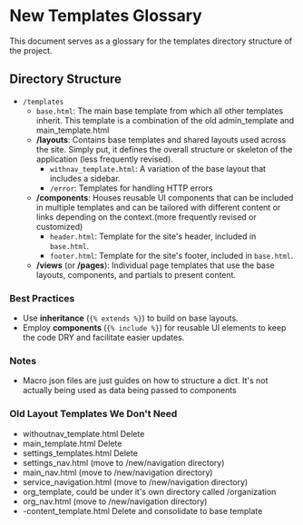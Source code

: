 
# New Templates Glossary

This document serves as a glossary for the templates directory structure of the project.

## Directory Structure

- `/templates`
  - `base.html`: The main base template from which all other templates inherit. This template is a combination of the old admin_template and main_template.html
  - **/layouts**: Contains base templates and shared layouts used across the site. Simply put, it defines the overall structure or skeleton of the application (less frequently revised).
    - `withnav_template.html`: A variation of the base layout that includes a sidebar.
    - `/error`: Templates for handling HTTP errors
  - **/components**: Houses reusable UI components that can be included in multiple templates and can be tailored with different content or links depending on the context.(more frequently revised or customized)
    - `header.html`: Template for the site's header, included in `base.html`.
    - `footer.html`: Template for the site's footer, included in `base.html`.
  - **/views** (or **/pages**): Individual page templates that use the base layouts, components, and partials to present content.

### Best Practices

- Use **inheritance** (`{% extends %}`) to build on base layouts.
- Employ **components** (`{% include %}`) for reusable UI elements to keep the code DRY and facilitate easier updates.

### Notes
- Macro json files are just guides on how to structure a dict. It's not actually being used as data being passed to components



### Old Layout Templates We Don't Need
- withoutnav_template.html Delete
- main_template.html Delete
- settings_templates.html Delete
- settings_nav.html (move to /new/navigation directory)
- main_nav.html (move to /new/navigation directory)
- service_navigation.html (move to /new/navigation directory)
- org_template, could be under it's own directory called /organization
- org_nav.html (move to /new/navigation directory)
- -content_template.html Delete and consolidate to base template
